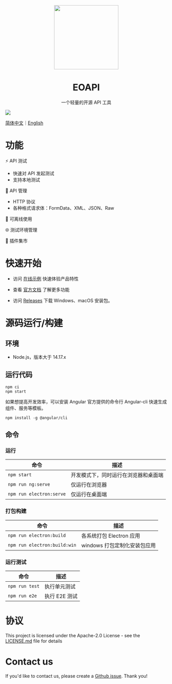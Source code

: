 <p align="center">
  <a href="https://github.com/eolinker/eoapi">
    <img width="200" src="https://raw.githubusercontent.com/eolinker/eoapi/main/src/assets/icons/128x128.png">
  </a>
</p>

<h1 align="center">EOAPI</h1>
<div align="center">
一个轻量的开源 API 工具
</div>

![](https://raw.githubusercontent.com/eolinker/eoapi/main/wiki/preview_1.png?token=GHSAT0AAAAAABRGKRUBJ634JVP7XL7KWAECYP3J36Q)

[简体中文](README.md)｜[English](README.en.md)

# 功能

⚡ API 测试

- 快速对 API 发起测试
- 支持本地测试

📃 API 管理

- HTTP 协议
- 各种格式请求体：FormData、XML、JSON、Raw

📶 可离线使用

🌐 测试环境管理

🌱 插件集市

# 快速开始

- 访问 [在线示例](https://demo.eoapi.io/) 快速体验产品特性

- 查看 [官方文档](https://www.eoapi.io/docs/about.html) 了解更多功能

- 访问 [Releases](https://github.com/eolinker/eoapi/releases) 下载 Windows、macOS 安装包。

# 源码运行/构建

## 环境

- Node.js，版本大于 14.17.x

## 运行代码

```
npm ci
npm start
```

如果想提高开发效率，可以安装 Angular 官方提供的命令行 Angular-cli 快速生成组件、服务等模板。

```
npm install -g @angular/cli
```

## 命令

### 运行

| 命令                     | 描述                                 |
| ------------------------ | ------------------------------------ |
| `npm start`              | 开发模式下，同时运行在浏览器和桌面端 |
| `npm run ng:serve`       | 仅运行在浏览器                       |
| `npm run electron:serve` | 仅运行在桌面端                       |

### 打包构建

| 命令                         | 描述                         |
| ---------------------------- | ---------------------------- |
| `npm run electron:build`     | 各系统打包 Electron 应用     |
| `npm run electron:build:win` | windows 打包定制化安装包应用 |

### 运行测试

| 命令           | 描述          |
| -------------- | ------------- |
| `npm run test` | 执行单元测试  |
| `npm run e2e`  | 执行 E2E 测试 |

# 协议

This project is licensed under the Apache-2.0 License - see the [LICENSE.md](LICENSE) file for details

# Contact us

If you'd like to contact us, please create a [Github issue](https://github.com/eolinker/eoapi/issues). Thank you!
